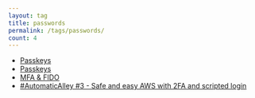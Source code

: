 ```yaml
---
layout: tag
title: passwords
permalink: /tags/passwords/
count: 4
---
```


- [Passkeys](https://www.samuelgranvik.tech/passwords/passkeys/)
- [Passkeys](https://www.samuelgranvik.tech/passwords/passkeys/)
- [MFA &amp; FIDO](https://www.samuelgranvik.tech/security/fido/)
- [#AutomaticAlley #3 - Safe and easy AWS with 2FA and scripted login](https://calzone.proofofpizza.com/tech/automaticalley/AutomaticAlley-3-safe-and-easy-aws-with-2FA-and-scripted-login/)
